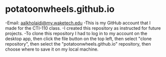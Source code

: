 # potatoonwheels.github.io

-Email: aalkholaidi@my.waketech.edu
-This is my GitHub account that I made for the CTI-110 class.
-I created this repository as instructed for future projects.
-To clone this repository I had to log in to my account on the desktop app, then click the file button on the top left, then select "clone repository", then select the "potatoonwheels.github.io" repository, then choose where to save it on my local machine.